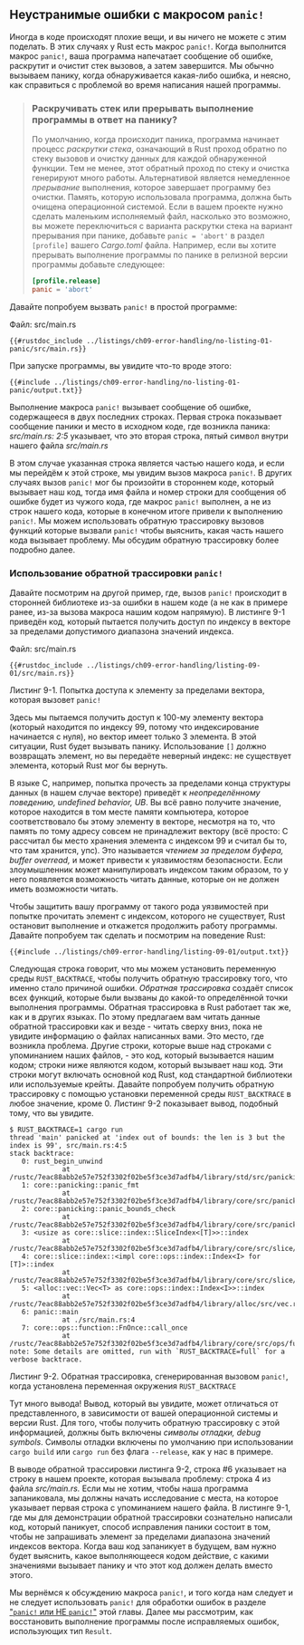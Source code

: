 ## Неустранимые ошибки с макросом `panic!`

Иногда в коде происходят плохие вещи, и вы ничего не можете с этим поделать. В этих случаях у Rust есть макрос `panic!`. Когда выполнится макрос `panic!`, ваша программа напечатает сообщение об ошибке, раскрутит и очистит стек вызовов, а затем завершится. Мы обычно вызываем панику, когда обнаруживается какая-либо ошибка, и неясно, как справиться с проблемой во время написания нашей программы.

> ### Раскручивать стек или прерывать выполнение программы в ответ на панику?
>
> По умолчанию, когда происходит паника, программа начинает процесс *раскрутки стека*, означающий в Rust проход обратно по стеку вызовов и очистку данных для каждой обнаруженной функции. Тем не менее, этот обратный проход по стеку и очистка генерируют много работы. Альтернативой является немедленное *прерывание* выполнения, которое завершает программу без очистки. Память, которую использовала программа, должна быть очищена операционной системой. Если в вашем проекте нужно сделать маленьким исполняемый файл, насколько это возможно, вы можете переключиться с варианта раскрутки стека на вариант прерывания при панике, добавьте `panic = 'abort'` в раздел `[profile]` вашего *Cargo.toml* файла. Например, если вы хотите прерывать выполнение программы по панике в релизной версии программы добавьте следующее:
>
> ```toml
> [profile.release]
> panic = 'abort'
> ```

Давайте попробуем вызвать `panic!` в простой программе:

<span class="filename">Файл: src/main.rs</span>

```rust,should_panic,panics
{{#rustdoc_include ../listings/ch09-error-handling/no-listing-01-panic/src/main.rs}}
```

При запуске программы, вы увидите что-то вроде этого:

```console
{{#include ../listings/ch09-error-handling/no-listing-01-panic/output.txt}}

```

Выполнение макроса `panic!` вызывает сообщение об ошибке, содержащееся в двух последних строках. Первая строка показывает сообщение паники и место в исходном коде, где возникла паника: *src/main.rs: 2:5* указывает, что это вторая строка, пятый символ внутри нашего файла *src/main.rs*

В этом случае указанная строка является частью нашего кода, и если мы перейдём к этой строке, мы увидим  вызов макроса `panic!`. В других случаях вызов `panic!` мог бы произойти в стороннем коде, который вызывает наш код, тогда имя файла и номер строки для сообщения об ошибке будет из чужого кода, где макрос `panic!` выполнен, а не из строк нашего кода, которые в конечном итоге привели к выполнению `panic!`. Мы можем использовать обратную трассировку вызовов функций которые вызвали `panic!` чтобы выяснить, какая часть нашего кода вызывает проблему. Мы обсудим обратную трассировку более подробно далее.

### Использование обратной трассировки `panic!`

Давайте посмотрим на другой пример, где, вызов `panic!` происходит в сторонней библиотеке из-за ошибки в нашем коде (а не как в примере ранее, из-за вызова макроса нашим кодом напрямую). В листинге 9-1 приведён код, который пытается получить доступ по индексу в векторе за пределами допустимого диапазона значений индекса.

<span class="filename">Файл: src/main.rs</span>

```rust,should_panic,panics
{{#rustdoc_include ../listings/ch09-error-handling/listing-09-01/src/main.rs}}
```

<span class="caption">Листинг 9-1. Попытка доступа к элементу за пределами вектора, которая вызовет <code>panic!</code></span>

Здесь мы пытаемся получить доступ к 100-му элементу вектора (который находится по индексу 99, потому что индексирование начинается с нуля), но вектор имеет только 3 элемента. В этой ситуации, Rust будет вызывать панику. Использование `[]` должно возвращать элемент, но вы передаёте неверный индекс: не существует элемента, который Rust мог бы вернуть.

В языке C, например, попытка прочесть за пределами конца структуры данных (в нашем случае векторе) приведёт к *неопределённому поведению, undefined behavior, UB*. Вы всё равно получите значение, которое находится в том месте памяти компьютера, которое соответствовало бы этому элементу в векторе, несмотря на то, что память по тому адресу совсем не принадлежит вектору (всё просто: C рассчитал бы место хранения элемента с индексом 99 и считал бы то, что там хранится, упс). Это называется *чтением за пределом буфера, buffer overread,* и может привести к уязвимостям безопасности. Если злоумышленник может манипулировать индексом таким образом, то у него появляется возможность читать данные, которые он не должен иметь возможности читать.

Чтобы защитить вашу программу от такого рода уязвимостей при попытке прочитать элемент с индексом, которого не существует, Rust остановит выполнение и откажется продолжить работу программы. Давайте попробуем так сделать и посмотрим на поведение Rust:

```console
{{#include ../listings/ch09-error-handling/listing-09-01/output.txt}}
```

Следующая строка говорит, что мы можем установить переменную среды `RUST_BACKTRACE`, чтобы получить обратную трассировку того, что именно стало причиной ошибки. <em>Обратная трассировка</em> создаёт список всех функций, которые были вызваны до какой-то определённой точки выполнения программы. Обратная трассировка в Rust работает так же, как и в других языках. По этому предлагаем вам читать данные обратной трассировки как и везде - читать сверху вниз, пока не увидите информацию о файлах написанных вами. Это место, где возникла проблема. Другие строки, которые выше над строками с упоминанием наших файлов, - это код, который вызывается нашим кодом; строки ниже являются кодом, который вызывает наш код. Эти строки могут включать основной код Rust, код стандартной библиотеки или используемые крейты. Давайте попробуем получить обратную трассировку с помощью установки переменной среды <code>RUST_BACKTRACE</code> в любое значение, кроме 0. Листинг 9-2 показывает вывод, подобный тому, что вы увидите.

<!-- manual-regeneration
cd listings/ch09-error-handling/listing-09-01
RUST_BACKTRACE=1 cargo run
copy the backtrace output below
check the backtrace number mentioned in the text below the listing
-->

```console
$ RUST_BACKTRACE=1 cargo run
thread 'main' panicked at 'index out of bounds: the len is 3 but the index is 99', src/main.rs:4:5
stack backtrace:
   0: rust_begin_unwind
             at /rustc/7eac88abb2e57e752f3302f02be5f3ce3d7adfb4/library/std/src/panicking.rs:483
   1: core::panicking::panic_fmt
             at /rustc/7eac88abb2e57e752f3302f02be5f3ce3d7adfb4/library/core/src/panicking.rs:85
   2: core::panicking::panic_bounds_check
             at /rustc/7eac88abb2e57e752f3302f02be5f3ce3d7adfb4/library/core/src/panicking.rs:62
   3: <usize as core::slice::index::SliceIndex<[T]>>::index
             at /rustc/7eac88abb2e57e752f3302f02be5f3ce3d7adfb4/library/core/src/slice/index.rs:255
   4: core::slice::index::<impl core::ops::index::Index<I> for [T]>::index
             at /rustc/7eac88abb2e57e752f3302f02be5f3ce3d7adfb4/library/core/src/slice/index.rs:15
   5: <alloc::vec::Vec<T> as core::ops::index::Index<I>>::index
             at /rustc/7eac88abb2e57e752f3302f02be5f3ce3d7adfb4/library/alloc/src/vec.rs:1982
   6: panic::main
             at ./src/main.rs:4
   7: core::ops::function::FnOnce::call_once
             at /rustc/7eac88abb2e57e752f3302f02be5f3ce3d7adfb4/library/core/src/ops/function.rs:227
note: Some details are omitted, run with `RUST_BACKTRACE=full` for a verbose backtrace.
```

<span class="caption">Листинг 9-2. Обратная трассировка, сгенерированная вызовом <code>panic!</code>, когда установлена переменная окружения <code>RUST_BACKTRACE</code></span>

Тут много вывода! Вывод, который вы увидите, может отличаться от представленного, в зависимости от вашей операционной системы и версии Rust. Для того, чтобы получить обратную трассировку с этой информацией, должны быть включены <em>символы отладки, debug symbols</em>. Символы отладки включены по умолчанию при использовании `cargo build` или `cargo run` без флага `--release`, как у нас в примере.

В выводе обратной трассировки листинга 9-2, строка #6 указывает на строку в нашем проекте, которая вызывала проблему: строка 4 из файла *src/main.rs.* Если мы не хотим, чтобы наша программа запаниковала, мы должны начать исследование с места, на которое указывает первая строка с упоминанием нашего файла. В листинге 9-1, где мы для демонстрации обратной трассировки сознательно написали код, который паникует, способ исправления паники состоит в том, чтобы не запрашивать элемент за пределами диапазона значений индексов вектора. Когда ваш код запаникует в будущем, вам нужно будет выяснить, какое выполняющееся кодом действие, с какими значениями вызывает панику и что этот код должен делать вместо этого.

Мы вернёмся к обсуждению макроса `panic!`, и того когда нам следует и не следует использовать `panic!` для обработки ошибок в разделе <a data-md-type="raw_html" href="ch09-03-to-panic-or-not-to-panic.html#to-panic-or-not-to-panic">"`panic!` или НЕ `panic!`"</a><!--  --> этой главы. Далее мы рассмотрим, как восстановить выполнение программы после исправляемых ошибок, использующих тип `Result`.
